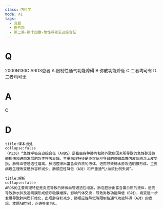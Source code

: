 ```yaml
---
class: 内科学
mode: A1
tags:
  - 真题
  - 医考帮
  - 第二篇-第十四章-急性呼吸窘迫综合征
---
```


# Q
2000N130C ARDS患者
A.限制性通气功能障碍
B.弥散功能降低
C.二者均可有
D.二者均可无

# A
C
# D
```ad-note
title:课本出处
collapse:false
（P130）“急性呼吸窘迫综合征（ARDS）是指由各种肺内和肺外致病因素所导致的急性弥漫性肺损伤和进而发展的急性呼吸衰竭。主要病理特征是炎症反应导致的肺微血管内皮及肺泡上皮受损，肺微血管通透性增高，肺泡腔渗出富含蛋白质的液体，进而导致肺水肿及透明膜形成。主要病理生理改变是肺容积减少、肺顺应性降低（A对）和严重通气/血流比例失调”。
```

```ad-summary
title:解析
collapse:false
ARDS的主要病理特征是炎症导致的肺微血管通透性增高，肺泡腔渗出富含蛋白质的液体，进而导致肺水肿及透明膜形成使呼吸膜增厚，影响气体交换，导致弥散功能降低（B对），病变进一步发展导致肺间质纤维化，出现肺容积减少、肺顺应性降低等限制性通气功能障碍（A对）的表现。本题AB均对，正确答案为C。
```

